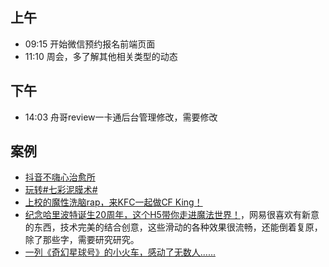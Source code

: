 ## 上午
* 09:15 开始微信预约报名前端页面
* 11:10 周会，多了解其他相关类型的动态
## 下午
* 14:03 舟哥review一卡通后台管理修改，需要修改
## 案例
* [抖音不嗨心治愈所](http://douyin.buyansu.com/cure_unhappy/)
* [玩转#七彩泥膜术#](http://colortouch.topichina.com.cn/)
* [上校的魔性洗脑rap，来KFC一起做CF King！](http://cf.qq.com/act/a20170718kfc/index.htm)
* [纪念哈里波特诞生20周年，这个H5带你走进魔法世界！](http://news.163.com/special/fdh5_harrypotter20/?spsw=2&spssid=3d3228b4787978b7d79c9d58e561e0ae&from=timeline&isappinstalled=0)，网易很喜欢有新意的东西，技术完美的结合创意，这些滑动的各种效果很流畅，还能倒着复原，除了那些字，需要研究研究。
* [一列《奇幻星球号》的小火车，感动了无数人......](http://theartofautism.yund.co/?from=timeline&isappinstalled=0)
